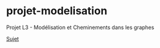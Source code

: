 # projet-modelisation
Projet L3 - Modélisation et Cheminements dans les graphes

[Sujet](https://arche.univ-lorraine.fr/pluginfile.php/1277054/mod_assign/introattachment/0/l3-rom-devoir-2018-paths.pdf?forcedownload=1)

